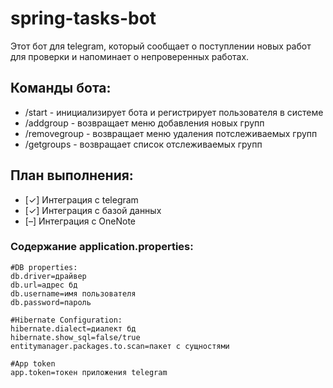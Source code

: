 # spring-tasks-bot 
Этот бот для telegram, который сообщает о поступлении новых работ для проверки и напоминает о непроверенных работах.

## Команды бота:
  * /start - инициализирует бота и регистрирует пользователя в системе
  * /addgroup - возвращает меню добавления новых групп
  * /removegroup - возвращает меню удаления потслеживаемых групп
  * /getgroups - возвращает список отслеживаемых групп
  
  
## План выполнения:
  * [✓] Интеграция с telegram
  * [✓] Интеграция с базой данных
  * [–] Интеграция с OneNote


### Содержание application.properties:
````
#DB properties:
db.driver=драйвер
db.url=адрес бд
db.username=имя пользователя
db.password=пароль

#Hibernate Configuration:
hibernate.dialect=диалект бд
hibernate.show_sql=false/true
entitymanager.packages.to.scan=пакет с сущностями

#App token
app.token=токен приложения telegram
````
